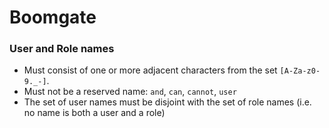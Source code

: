 # Boomgate


### User and Role names
- Must consist of one or more adjacent characters from the set `[A-Za-z0-9._-]`.
- Must not be a reserved name: `and`, `can`, `cannot`, `user`
- The set of user names must be disjoint with the set of role names (i.e. no name is both a user and a role)
